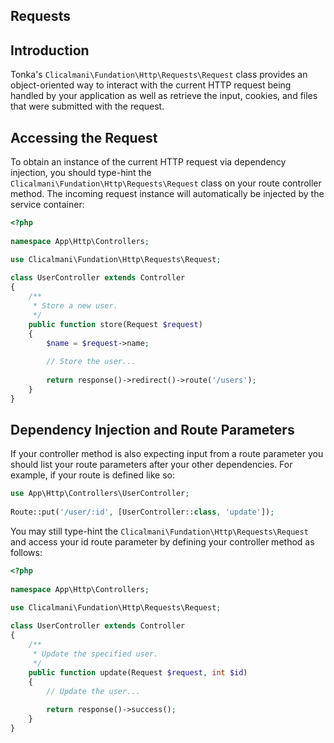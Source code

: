 **<h2>Requests</h2>**

## Introduction
Tonka's `Clicalmani\Fundation\Http\Requests\Request` class provides an object-oriented way to interact with the current HTTP request being handled by your application as well as retrieve the input, cookies, and files that were submitted with the request.

## Accessing the Request
To obtain an instance of the current HTTP request via dependency injection, you should type-hint the `Clicalmani\Fundation\Http\Requests\Request` class on your route controller method. The incoming request instance will automatically be injected by the service container:

```php
<?php
 
namespace App\Http\Controllers;

use Clicalmani\Fundation\Http\Requests\Request;
 
class UserController extends Controller
{
    /**
     * Store a new user.
     */
    public function store(Request $request)
    {
        $name = $request->name;
 
        // Store the user...
 
        return response()->redirect()->route('/users');
    }
}
```
## Dependency Injection and Route Parameters
If your controller method is also expecting input from a route parameter you should list your route parameters after your other dependencies. For example, if your route is defined like so:

```php
use App\Http\Controllers\UserController;
 
Route::put('/user/:id', [UserController::class, 'update']);
```
You may still type-hint the `Clicalmani\Fundation\Http\Requests\Request` and access your id route parameter by defining your controller method as follows:

```php
<?php
 
namespace App\Http\Controllers;

use Clicalmani\Fundation\Http\Requests\Request;
 
class UserController extends Controller
{
    /**
     * Update the specified user.
     */
    public function update(Request $request, int $id)
    {
        // Update the user...
 
        return response()->success();
    }
}
```